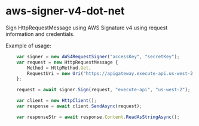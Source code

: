 # aws-signer-v4-dot-net
Sign HttpRequestMessage using AWS Signature v4 using request information and credentials. 

Example of usage:
```javascript
    var signer = new AWS4RequestSigner("accessKey", "secretKey");
    var request = new HttpRequestMessage {
        Method = HttpMethod.Get,
        RequestUri = new Uri("https://apigateway.execute-api.us-west-2.amazonaws.com/Prod/api/data")
    };

    request = await signer.Sign(request, "execute-api", "us-west-2");

    var client = new HttpClient();
    var response = await client.SendAsync(request);

    var responseStr = await response.Content.ReadAsStringAsync();
```
